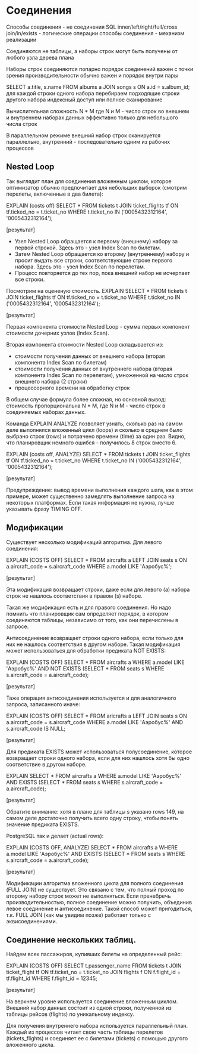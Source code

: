 # Соединения

Способы соединения - не соединения SQL
inner/left/right/full/cross join/in/exists - логические операции
способы соединения - механизм реализации

Соединяются не таблицы, а наборы строк
могут быть получены от любого узла дерева плана

Наборы строк соединяются попарно
порядок соединений важен с точки зрения производительности
обычно важен и порядок внутри пары

SELECT a.title, s.name FROM albums a JOIN songs s ON a.id = s.album_id;
для каждой строки одного набора
перебираем подходящие строки другого набора
индексный доступ или полное сканирование

Вычислительная сложность
N * M
где N и M - число строк во внешнем и внутреннем наборах данных
эффективно только для небольшого числа строк

В параллельном режиме
внешний набор строк сканируется параллельно,
внутренний - последовательно одним из рабочих процессов


## Nested Loop

Так выглядит план для соединения вложенным циклом,
которое оптимизатор обычно предпочитает для небольших выборок (смотрим перелеты, включенные в два билета):

EXPLAIN (costs off) SELECT * FROM tickets t JOIN ticket_flights tf ON tf.ticked_no = t.ticket_no WHERE t.ticket_no IN ('0005432312164', '0005432312164');

[результат]

- Узел Nested Loop обращается к первому (внешнему) набору за первой строкой.
Здесь это - узел Index Scan по билетам.
- Затем Nested Loop обращается ко второму (внутреннему) набору и просит выдать все строки,
соответствующие строке первого набора.
Здесь это - узел Index Scan по перелетам.
- Процесс повторяется до тех пор, пока внешний набор не исчерпает все строки.


Посмотрим на оцененую стоимость.
EXPLAIN SELECT * FROM tickets t JOIN ticket_flights tf ON tf.ticked_no = t.ticket_no WHERE t.ticket_no IN ('0005432312164', '0005432312164');

[результат]

Первая компонента стоимости Nested Loop - сумма первых компонент стоимости дочерних узлов (Index Scan).

Вторая компонента стоимости Nested Loop складывается из:
- стоимости получения данных от внешнего набора (вторая компонента Index Scan по билетам)
- стоимости получения данных от внутреннего набора (вторая компонента Index Scan по перелетам), умноженной на число строк внешнего набора (2 строки)
- процессорного времени на обработку строк

В общем случае формула более сложная, но основной вывод: стоимость пропорциональна N * M, где N и M - число строк в соединяемых наборах данных.


Команда EXPLAIN ANALYZE позволяет узнать, сколько раз на самом деле выполнялся вложенный цикл (loops)
и сколько в среднем было выбрано строк (rows) и потрачено времени (time) за один раз.
Видно, что планировщик немного ошибся - получилось 8 строк вместо 6.

EXPLAIN (costs off, ANALYZE) SELECT * FROM tickets t JOIN ticket_flights tf ON tf.ticked_no = t.ticket_no WHERE t.ticket_no IN ('0005432312164', '0005432312164');

[результат]

Предупреждение: вывод времени выполнения каждого шага, как в этом примере, может существенно замедлять выполнение запроса на некоторых платформах.
Если такая информация не нужна, лучше указывать фразу TIMING OFF.


## Модификации

Существует несколько модификаций алгоритма. Для левого соединения:

EXPLAIN (COSTS OFF) SELECT * FROM aircrafts a LEFT JOIN seats s ON a.aircraft_code = s.aircraft_code WHERE a.model LIKE 'Аэробус%';

[результат]

Эта модификация возвращает строки, даже если для левого (a) набора строк не нашлось соответствия в правом (s) наборе.

Такая же модификация есть и для правого соединения.
Но надо помнить что планировщик сам определяет порядок, в котором соединяются таблицы,
независимо от того, как они перечислены в запросе.


Антисоединение возвращает строки одного набора, если только для них не нашлось соответствия в другом наборе.
Такая модификация может использоваться для обработки предиката NOT EXISTS:

EXPLAIN (COSTS OFF) SELECT * FROM aircrafts a WHERE a.model LIKE 'Аэробус%' AND NOT EXISTS (SELECT * FROM seats s WHERE s.aircraft_code = a.aircraft_code);

[результат]

Таже операция антисоединения используется и для аналогичного запроса, записанного иначе:

EXPLAIN (COSTS OFF) SELECT * FROM aricrafts a LEFT JOIN seats s ON a.aircraft_code = s.aircraft_code WHERE a.model LIKE 'Аэробус%' AND s.aircraft_code IS NULL;

[результат]


Для предиката EXISTS может использоваться полусоединение, которое возвращает строки одного набора,
если для них нашлось хотя бы одно соответствие в другом наборе.

EXPLAIN SELECT * FROM aircrafts a WHERE a.model LIKE 'Аэробус%' AND EXISTS (SELECT * FROM seats s WHERE s.aircraft_code = a.aircraft_code);

[результат]

Обратите внимание: хотя в плане для таблицы s указано rows 149, на самом деле достаточно получить всего одну строку, чтобы понять значение предиката EXISTS.

PostgreSQL так и делает (actual rows):

EXPLAIN (COSTS OFF, ANALYZE) SELECT * FROM aircrafts a WHERE a.model LIKE 'Аэробус%' AND EXISTS (SELECT * FROM seats s WHERE s.aircraft_code = a.aircraft_code);

[результат]

Модификации алгоритма вложенного цикла для полного соединения (FULL JOIN) не существует.
Это связано с тем, что полный проход по второму набору строк может не выполняться.
Если пренебречь производительностью, полное соединение можно получить, объединив левое соединение и антисоединение.
Такой способ может пригодиться, т.к. FULL JOIN (как мы увидим позже) работает только с эквисоединениями.


## Соединение нескольких таблиц.

Найдем всех пассажиров, купивших билеты на определенный рейс:

EXPLAIN (COSTS OFF) SELECT t.passenger_name FROM tickets t JOIN ticket_flight tf ON tf.ticket_no = t.ticket_no JOIN flights f ON f.flight_id = tf.flight_id WHERE f.flight_id = 12345;

[результат]

На верхнем уровне используется соединение вложенным циклом. Внешний набор данных состоит из одной строки,
полученной из таблицы рейсов (flights) по уникальному индексу.

Для получения внутреннего набора используется параллельный план.
Каждый из процессов читает свою часть таблицы перелетов (tickets_flights) и соединяет ее с билетами (tickets) с помощью другого вложенного цикла.

